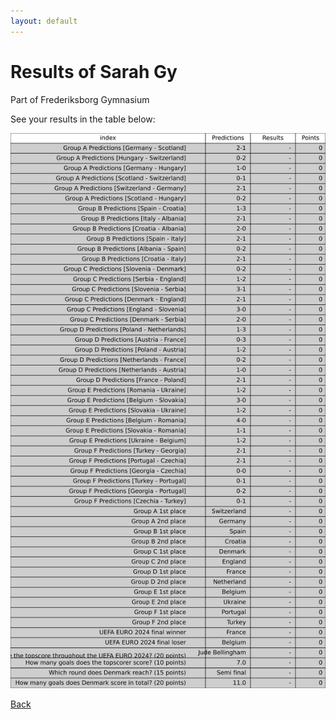 ```yaml
---
layout: default
---
```


# Results of Sarah Gy 
    
Part of Frederiksborg Gymnasium
    
See your results in the table below:
    
![Sarah Gy](./user_plots/Sarah_Gy.svg?raw=true)

[Back](https://christianbanggribsvad.github.io/em_spillet.github.io/)